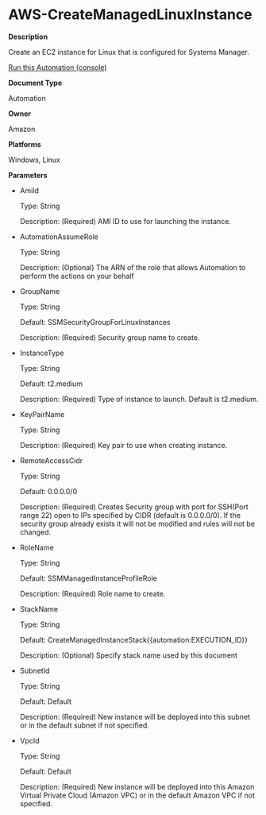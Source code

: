 # AWS\-CreateManagedLinuxInstance<a name="automation-aws-createmanagedlinuxinstance"></a>

**Description**

Create an EC2 instance for Linux that is configured for Systems Manager\.

[Run this Automation \(console\)](https://console.aws.amazon.com/systems-manager/automation/execute/AWS-CreateManagedLinuxInstance)

**Document Type**

Automation

**Owner**

Amazon

**Platforms**

Windows, Linux

**Parameters**
+ AmiId

  Type: String

  Description: \(Required\) AMI ID to use for launching the instance\.
+ AutomationAssumeRole

  Type: String

  Description: \(Optional\) The ARN of the role that allows Automation to perform the actions on your behalf
+ GroupName

  Type: String

  Default: SSMSecurityGroupForLinuxInstances

  Description: \(Required\) Security group name to create\.
+ InstanceType

  Type: String

  Default: t2\.medium

  Description: \(Required\) Type of instance to launch\. Default is t2\.medium\.
+ KeyPairName

  Type: String

  Description: \(Required\) Key pair to use when creating instance\.
+ RemoteAccessCidr

  Type: String

  Default: 0\.0\.0\.0/0

  Description: \(Required\) Creates Security group with port for SSH\(Port range 22\) open to IPs specified by CIDR \(default is 0\.0\.0\.0/0\)\. If the security group already exists it will not be modified and rules will not be changed\.
+ RoleName

  Type: String

  Default: SSMManagedInstanceProfileRole

  Description: \(Required\) Role name to create\.
+ StackName

  Type: String

  Default: CreateManagedInstanceStack\{\{automation:EXECUTION\_ID\}\}

  Description: \(Optional\) Specify stack name used by this document
+ SubnetId

  Type: String

  Default: Default

  Description: \(Required\) New instance will be deployed into this subnet or in the default subnet if not specified\.
+ VpcId

  Type: String

  Default: Default

  Description: \(Required\) New instance will be deployed into this Amazon Virtual Private Cloud \(Amazon VPC\) or in the default Amazon VPC if not specified\.